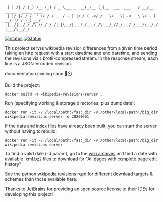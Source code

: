 ```
  _      ___ __    _   ___           _     _                 ____                    
 | | /| / (_) /__ (_) / _ \___ _  __(_)__ (_)__  ___  ___   / __/__ _____  _____ ____
 | |/ |/ / /  '_// / / , _/ -_) |/ / (_-</ / _ \/ _ \(_-<  _\ \/ -_) __/ |/ / -_) __/
 |__/|__/_/_/\_\/_/ /_/|_|\__/|___/_/___/_/\___/_//_/___/ /___/\__/_/  |___/\__/_/   
```                                                                                    


[![status](https://github.com/DominicBurkart/wikipedia-revisions-server/workflows/Docker%20Image%20CI/badge.svg)](https://github.com/DominicBurkart/wikipedia-revisions-server/actions?query=is%3Acompleted+branch%3Amaster+workflow%3A"Docker+Image+CI") [![status](https://github.com/DominicBurkart/wikipedia-revisions-server/workflows/rust%20linters/badge.svg)](https://github.com/DominicBurkart/wikipedia-revisions-server/actions?query=is%3Acompleted+branch%3Amaster+workflow%3A"rust+linters")

This project serves wikipedia revision differences from a given time 
period, taking an http request with a start datetime and end datetime, 
and sending the revisions via a brotli-compressed stream. In the response
stream, each line is a JSON-encoded revision. 

documentation coming soon 🥧⏲️

Build the project:
```shell
docker build -t wikipedia-revisions-server .
```

Run (specifying working & storage directories, plus dump date):
```shell
docker run -it -v /local/path:/fast_dir -v /other/local/path:/big_dir wikipedia-revisions-server -d 20200601
```

If the data and index files have already been built, you can start the server without having to rebuild:
```shell
docker run -it -v /local/path:/fast_dir -v /other/local/path:/big_dir wikipedia-revisions-server
```

To find a valid date (-d param), go to the [wiki archives](https://dumps.wikimedia.org/enwiki/) and find a date with available .xml.bz2 files to download for "All pages with complete page edit history"

See the python [wikipedia revisions](https://github.com/dominicburkart/wikipedia-revisions) repo for different download targets & schemes than those available here.

Thanks to [JetBrains](https://www.jetbrains.com/?from=WikipediaRevisionsServer) for providing an open source license to their IDEs for developing this project!
